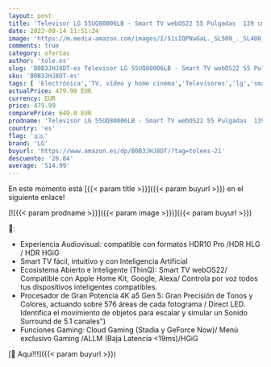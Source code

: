 ```yaml
---
layout: post
title: 'Televisor LG 55UQ80006LB - Smart TV webOS22 55 Pulgadas  139 cm  4K UHD  Procesador de Gran Potencia 4K a5 Gen 5  Compatible con formatos HDR 10  HLG y HGiG'
date: 2022-09-14 11:51:24
image: 'https://m.media-amazon.com/images/I/51sIQPNaGaL._SL500_._SL400_.jpg'
comments: true
category: ofertas
author: 'tole.es'
slug: 'B0B3JHJ8DT-es Televisor LG 55UQ80006LB - Smart TV webOS22 55 Pulgadas...'
sku: 'B0B3JHJ8DT-es'
tags: [ 'Electrónica','TV, vídeo y home cinema','Televisores','lg','smart','televisor','tv','🇪🇸', ]
actualPrice: 479.99 EUR
currency: EUR
price: 479.99
comparePrice: 649.0 EUR
prodname: 'Televisor LG 55UQ80006LB - Smart TV webOS22 55 Pulgadas  139 cm  4K UHD  Procesador de Gran Potencia 4K a5 Gen 5  Compatible con formatos HDR 10  HLG y HGiG'
country: 'es'
flag: '🇪🇸'
brand: 'LG'
buyurl: 'https://www.amazon.es/dp/B0B3JHJ8DT/?tag=tolees-21'
descuento: '26.04'
average: '514.99'
---
```


En este momento está [{{< param title >}}]({{< param buyurl >}}) en el siguiente enlace!

[![{{< param prodname >}}]({{< param image >}})]({{< param buyurl >}})

🔎:

- Experiencia Audiovisual: compatible con formatos HDR10 Pro /HDR HLG / HDR HGiG
- Smart TV fácil, intuitivo y con Inteligencia Artificial
- Ecosistema Abierto e Inteligente (ThinQ): Smart TV webOS22/ Compatible con Apple Home Kit, Google, Alexa/ Controla por voz todos tus dispositivos inteligentes compatibles.
- Procesador de Gran Potencia 4K a5 Gen 5: Gran Precisión de Tonos y Colores, actuando sobre 576 áreas de cada fotograma / Direct LED. Identifica el movimiento de objetos para escalar y simular un Sonido Surround de 5.1 canales")
- Funciones Gaming: Cloud Gaming (Stadia y GeForce Now)/ Menú exclusivo Gaming /ALLM (Baja Latencia <19ms)/HGiG

[🛒 Aquí!!!]({{< param buyurl >}})
